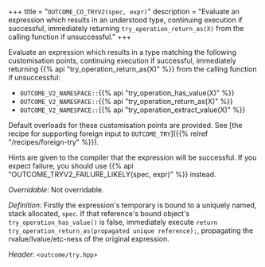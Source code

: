 +++
title = "`OUTCOME_CO_TRYV2(spec, expr)`"
description = "Evaluate an expression which results in an understood type, continuing execution if successful, immediately returning `try_operation_return_as(X)` from the calling function if unsuccessful."
+++

Evaluate an expression which results in a type matching the following customisation points, continuing execution if successful, immediately returning {{% api "try_operation_return_as(X)" %}} from the calling function if unsuccessful:

- `OUTCOME_V2_NAMESPACE::`{{% api "try_operation_has_value(X)" %}}
- `OUTCOME_V2_NAMESPACE::`{{% api "try_operation_return_as(X)" %}}
- `OUTCOME_V2_NAMESPACE::`{{% api "try_operation_extract_value(X)" %}}

Default overloads for these customisation points are provided. See [the recipe for supporting foreign input to `OUTCOME_TRY`]({{% relref "/recipes/foreign-try" %}}).

Hints are given to the compiler that the expression will be successful. If you expect failure, you should use {{% api "OUTCOME_TRYV2_FAILURE_LIKELY(spec, expr)" %}} instead.

*Overridable*: Not overridable.

*Definition*: Firstly the expression's temporary is bound to a uniquely named, stack allocated, `spec`. If that reference's bound object's `try_operation_has_value()` is false, immediately execute `return try_operation_return_as(propagated unique reference);`, propagating the rvalue/lvalue/etc-ness of the original expression.

*Header*: `<outcome/try.hpp>`
